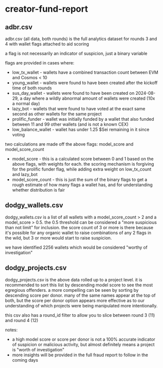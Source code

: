 # creator-fund-report
 
## adbr.csv 

adbr.csv (all data, both rounds) is the full analytics dataset for rounds 3 and 4 with wallet flags attached to aid scoring

a flag is not necessarily an indicator of suspicion, just a binary variable

flags are provided in cases where:
- low_tx_wallet			- wallets have a combined transaction count between EVM and Cosmos < 10
- young_wallet 			- wallets were found to have been created after the kickoff time of both rounds
- sus_day_wallet 		- wallets were found to have been created on 2024-08-29, a day where a wildly abnormal amount of wallets were created (10x a normal day)
- lazy_bot 				- wallets that were found to have voted at the exact same second as other wallets for the same project
- prolific_funder		- wallet was initially funded by a wallet that also funded between 11 and 99 other wallets (and is not a known CEX)
- low_balance_wallet	- wallet has under 1.25 $Sei remaining in it since voting

two calculations are made off the above flags: model_score and model_score_count
- model_score 			- this is a calculated score between 0 and 1 based on the above flags, with weights for each. the scoring mechanism is forgiving for the prolific funder flag, while adding extra weight on low_tx_count and lazy_bot
- model_score_count		- this is just the sum of the binary flags to get a rough estimate of how many flags a wallet has, and for understanding whether distribution is fair


## dodgy_wallets.csv

dodgy_wallets.csv is a list of all wallets with a model_score_count > 2 and a model_score > 0.5. the 0.5 threshold can be considered a "more suspicious than not limit" for inclusion. the score count of 3 or more is there because it's possible for any organic wallet to raise combinations of any 2 flags in the wild, but 3 or more  would start to raise suspicion.

we have identified 2256 wallets which would be considered "worthy of investigation"


## dodgy_projects.csv

dodgy_projects.csv is the above data rolled up to a project level. it is recommended to sort this list by descending model score to see the most egregious offenders. a more compelling can be seen by sorting by descending score per donor. many of the same names appear at the top of both, but the score per donor option appears more effective as to our understanding of which projects were being manipulated more intentionally.

this csv also has a round_id filter to allow you to slice between round 3 (11) and round 4 (12)




notes:

- a high model score or score per donor is not a 100% accurate indicator of suspicion or malicious activity, but almost definitely means a project is "worth of investigation"
- more insights will be provided in the full fraud report to follow in the coming days